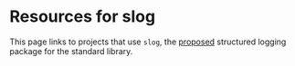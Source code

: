 # Resources for slog

This page links to projects that use `slog`, the [proposed](#56345) structured logging package for the standard library.